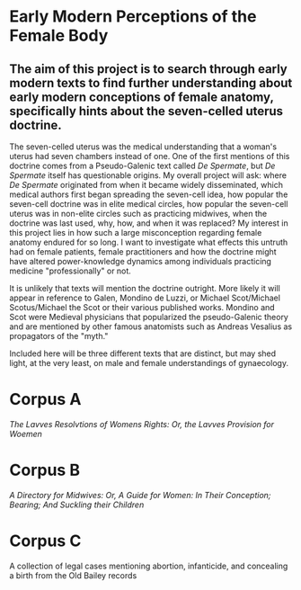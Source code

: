 # Early Modern Perceptions of the Female Body
<!DOCTYPE html>
<html>
<head>
 
  <meta charset="utf-8"/>
</head>
<body>
  <div class="container">
    <div class="nav">
      <h2>The aim of this project is to search through early modern texts to find further understanding about early modern conceptions of female anatomy, specifically hints about the seven-celled uterus doctrine.</h2>
      <p>The seven-celled uterus was the medical understanding that a woman's uterus had seven chambers instead of one. One of the first mentions of this doctrine comes from a Pseudo-Galenic text called <em>De Spermate</em>, but <em>De Spermate</em> itself has questionable origins. My overall project will ask: where <em>De Spermate</em> originated from when it became widely disseminated, which medical authors first began spreading the seven-cell idea, how popular the seven-cell doctrine was in elite medical circles, how popular the seven-cell uterus was in non-elite circles such as practicing midwives, when the doctrine was last used, why, how, and when it was replaced? My interest in this project lies in how such a large misconception regarding female anatomy endured for so long. I want to investigate what effects this untruth had on female patients, female practitioners and how the doctrine might have altered power-knowledge dynamics among individuals practicing medicine "professionally" or not. </p> 
      <p>It is unlikely that texts will mention the doctrine outright. More likely it will appear in reference to Galen, Mondino de Luzzi, or Michael Scot/Michael Scotus/Michael the Scot or their various published works. Mondino and Scot were Medieval physicians that popularized the pseudo-Galenic theory and are mentioned by other famous anatomists such as Andreas Vesalius as propagators of the "myth."</p>
      <p>Included here will be three different texts that are distinct, but may shed light, at the very least, on male and female understandings of gynaecology.</p>
    </div>
    <div class="main">
      <h1>Corpus A</h1>
      <p> <em>The Lavves Resolvtions of Womens Rights: Or, the Lavves Provision for Woemen</em></p>
      <h1>Corpus B</h1>
      <p> <em>A Directory for Midwives: Or, A Guide for Women: In Their Conception; Bearing; And Suckling their Children</em></p> 
      <h1>Corpus C</h1>
      <p>A collection of legal cases mentioning abortion, infanticide, and concealing a birth from the Old Bailey records</p>
    </div>
  </div>
</body>
</html>
  
